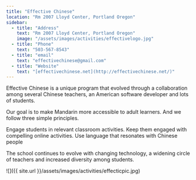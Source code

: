 ```yaml
---
title: "Effective Chinese"
location: "Rm 2007 Lloyd Center, Portland Oregon"
sidebar:
  - title: "Address"
    text: "Rm 2007 Lloyd Center, Portland Oregon"
    image: "/assets/images/activities/effectivelogo.jpg"
  - title: "Phone"
    text: "503-567-8543"
  - title: "email"
    text: "effectivechinese@gmail.com"
  - title: "Website"
    text: "[effectivechinese.net](http://effectivechinese.net/)"
---
```

Effective Chinese is a unique program that evolved through a collaboration among several Chinese teachers, an American software developer and lots of students.

Our goal is to make Mandarin more accessible to adult learners. And we follow three simple principles.

Engage students in relevant classroom activities.
Keep them engaged with compelling online activities.
Use language that resonates with Chinese people

The school continues to evolve with changing technology, a widening circle of teachers and increased diversity among students.

![]({{ site.url }}/assets/images/activities/effecticpic.jpg)
